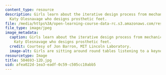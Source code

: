 ```yaml
---
content_type: resource
description: Girls learn about the iterative design process from mechanical engineer,
  Katy Olesnavage who designs prosthetic feet.
file: /media/https%3A/open-learning-course-data-rc.s3.amazonaws.com/res-2-005-girls-who-build-make-your-own-wearables-workshop-spring-2015/afea022d1ea3eadf0c59c505cc10abb5_504693-12D.jpg
file_type: image/jpeg
image_metadata:
  caption: Girls learn about the iterative design process from mechanical engineer,
    Katy Olesnavage who designs prosthetic feet.
  credit: Courtesy of Jon Barron, MIT Lincoln Laboratory.
  image-alt: Girls are sitting around round tables listening to a keynote lecture.
resourcetype: Image
title: 504693-12D.jpg
uid: afea022d-1ea3-eadf-0c59-c505cc10abb5
---
```

